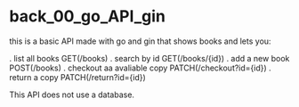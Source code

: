 # back_00_go_API_gin

this is a basic API made with go and gin that shows books and lets you:

. list all books                GET(/books)
. search by id                  GET(/books/{id})
. add a new book                POST(/books)
. checkout aa avaliable copy    PATCH(/checkout?id={id})
. return a copy                 PATCH(/return?id={id})


This API does not use a database.
